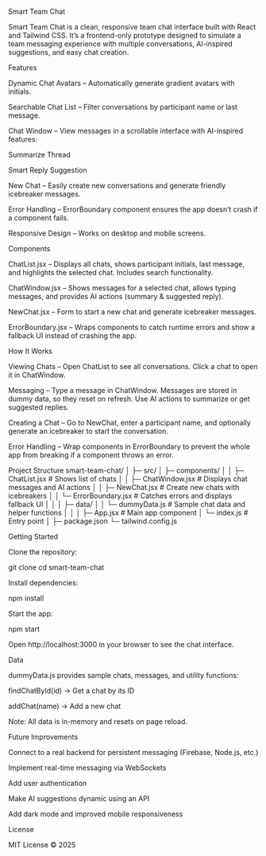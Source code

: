 Smart Team Chat

Smart Team Chat is a clean, responsive team chat interface built with React and Tailwind CSS.
It’s a frontend-only prototype designed to simulate a team messaging experience with multiple conversations, AI-inspired suggestions, and easy chat creation.

Features

Dynamic Chat Avatars – Automatically generate gradient avatars with initials.

Searchable Chat List – Filter conversations by participant name or last message.

Chat Window – View messages in a scrollable interface with AI-inspired features:

Summarize Thread

Smart Reply Suggestion

New Chat – Easily create new conversations and generate friendly icebreaker messages.

Error Handling – ErrorBoundary component ensures the app doesn’t crash if a component fails.

Responsive Design – Works on desktop and mobile screens.

Components

ChatList.jsx – Displays all chats, shows participant initials, last message, and highlights the selected chat. Includes search functionality.

ChatWindow.jsx – Shows messages for a selected chat, allows typing messages, and provides AI actions (summary & suggested reply).

NewChat.jsx – Form to start a new chat and generate icebreaker messages.

ErrorBoundary.jsx – Wraps components to catch runtime errors and show a fallback UI instead of crashing the app.

How It Works

Viewing Chats – Open ChatList to see all conversations. Click a chat to open it in ChatWindow.

Messaging – Type a message in ChatWindow. Messages are stored in dummy data, so they reset on refresh. Use AI actions to summarize or get suggested replies.

Creating a Chat – Go to NewChat, enter a participant name, and optionally generate an icebreaker to start the conversation.

Error Handling – Wrap components in ErrorBoundary to prevent the whole app from breaking if a component throws an error.

Project Structure
smart-team-chat/
│
├─ src/
│   ├─ components/
│   │   ├─ ChatList.jsx       # Shows list of chats
│   │   ├─ ChatWindow.jsx     # Displays chat messages and AI actions
│   │   ├─ NewChat.jsx        # Create new chats with icebreakers
│   │   └─ ErrorBoundary.jsx  # Catches errors and displays fallback UI
│   │
│   ├─ data/
│   │   └─ dummyData.js       # Sample chat data and helper functions
│   │
│   ├─ App.jsx                # Main app component
│   └─ index.js               # Entry point
│
├─ package.json
└─ tailwind.config.js

Getting Started

Clone the repository:

git clone <your-repo-url>
cd smart-team-chat


Install dependencies:

npm install


Start the app:

npm start


Open http://localhost:3000
 in your browser to see the chat interface.

Data

dummyData.js provides sample chats, messages, and utility functions:

findChatById(id) → Get a chat by its ID

addChat(name) → Add a new chat

Note: All data is in-memory and resets on page reload.

Future Improvements

Connect to a real backend for persistent messaging (Firebase, Node.js, etc.)

Implement real-time messaging via WebSockets

Add user authentication

Make AI suggestions dynamic using an API

Add dark mode and improved mobile responsiveness

License

MIT License © 2025
